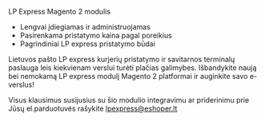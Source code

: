 LP Express Magento 2 modulis

* Lengvai įdiegiamas ir administruojamas
* Pasirenkama pristatymo kaina pagal poreikius
* Pagrindiniai LP express pristatymo būdai

Lietuvos pašto LP express kurjerių pristatymo ir savitarnos terminalų paslauga leis kiekvienam verslui turėti plačias galimybes. 
Išbandykite naują bei nemokamą LP express modulį Magento 2 platformai ir auginkite savo e-verslus!

Visus klausimus susijusius su šio modulio integravimu ar priderinimu prie Jūsų
el.parduotuvės rašykite lpexpress@eshoper.lt